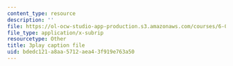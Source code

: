 ```yaml
---
content_type: resource
description: ''
file: https://ol-ocw-studio-app-production.s3.amazonaws.com/courses/6-006-introduction-to-algorithms-spring-2020/bdedc121a8aa5712aea43f919e763a50_g0bXSXuLVb0.vtt
file_type: application/x-subrip
resourcetype: Other
title: 3play caption file
uid: bdedc121-a8aa-5712-aea4-3f919e763a50
---
```

